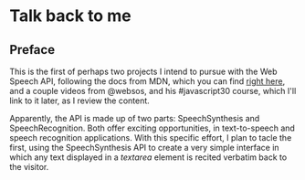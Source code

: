 # Talk back to me

<!-- You can find the proud result of this repo [right here]() on codepen -->

## Preface

This is the first of perhaps two projects I intend to pursue with the Web Speech API, following the docs from MDN, which you can find [right here](https://developer.mozilla.org/en-US/docs/Web/API/Web_Speech_API), and a couple videos from @websos, and his #javascript30 course, which I'll link to it later, as I review the content.

Apparently, the API is made up of two parts: SpeechSynthesis and SpeechRecognition. Both offer exciting opportunities, in text-to-speech and speech recognition applications. With this specific effort, I plan to tacle the first, using the SpeechSynthesis API to create a very simple interface in which any text displayed in a _textarea_ element is recited verbatim back to the visitor.
